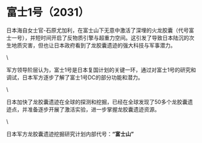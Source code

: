 # 富士1号（2031）

日本海自女士官-石原尤加利，在富士山下无意中激活了深埋的火龙胶囊（代号富士一号），并短时间开启了反物质引擎与超重力空间。这引发了导致日本陆沉的次生地质灾害，但也让日本政府看到了龙胶囊遗迹的强大科技与军事潜力。

\


军方领导阶层认为，富士1号是日本复国计划的关键一环，通过对富士1号的研究和调试，日本军方逐步了解了富士1号DC的部分功能和潜力。

\


日本加快了龙胶囊遗迹在全球的探测和挖掘，已经在全球发现了50多个龙胶囊遗迹点，并准备逐步开展了激活实验，进一步掌握龙胶囊遗迹资源。

\


日本军方龙胶囊遗迹挖掘研究计划内部代号：**“富士山”**
